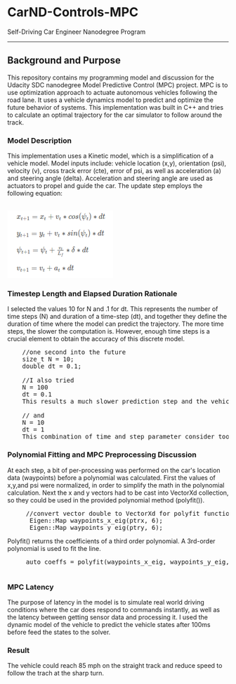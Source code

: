 # CarND-Controls-MPC
Self-Driving Car Engineer Nanodegree Program

---

## Background and Purpose
This repository contains my programming model and discussion for the Udacity SDC nanodegree Model Predictive Control (MPC) project. MPC is to use optimization approach to actuate autonomous vehicles following the road lane. It uses a vehicle dynamics model to predict and optimize the future behavior of systems. This implementation was built in C++ and tries to calculate an optimal trajectory for the car simulator to follow around the track.


### Model Description 
This implementation uses a Kinetic model, which is a simplification of a vehicle model. Model inputs include: vehicle location (x,y), orientation (psi), velocity (v), cross track error (cte), error of psi, as well as acceleration (a) and steering angle (delta). Acceleration and steering angle are used as actuators to propel and guide the car. The update step employs the following equation:

<br>
<img src="https://github.com/OwenHua666/CarND-MPC-Project/blob/master/update.png"/>
<br>

### Timestep Length and Elapsed Duration Rationale
I selected the values 10 for N and .1 for dt. This represents the number of time steps (N) and duration of a time-step (dt), and together they define the duration of time where the model can predict the trajectory. The more time steps, the slower the computation is. However, enough time steps is a crucial element to obtain the accuracy of this discrete model. 

<pre>
    //one second into the future
    size_t N = 10;
    double dt = 0.1;
    
    //I also tried
    N = 100
    dt = 0.1
    This results a much slower prediction step and the vehicle in the simulator cannot follow the track.
    
    // and 
    N = 10
    dt = 1
    This combination of time and step parameter consider too far in the fututre, which makes the car drive slowly to minimize all the errors in the predicted track.
</pre>


### Polynomial Fitting and MPC Preprocessing Discussion 
At each step, a bit of per-processing was performed on the car's location data (waypoints) before a polynomial was calculated. First the values of x,y,and psi were normalized, in order to simplify the math in the polynomial calculation. Next the x and y vectors had to be cast into VectorXd collection, so they could be used in the provided polynomial method (polyfit()). 

<pre>
     //convert vector double to VectorXd for polyfit function
      Eigen::Map<Eigen::VectorXd> waypoints_x_eig(ptrx, 6);
      Eigen::Map<Eigen::VectorXd> waypoints_y_eig(ptry, 6);
</pre>
 
 Polyfit() returns the coefficients of a third order polynomial. A 3rd-order polynomial is used to fit the line.
 
 <pre>
     auto coeffs = polyfit(waypoints_x_eig, waypoints_y_eig, 3);
 </pre> 
 
 
### MPC Latency
The purpose of latency in the model is to simulate real world driving conditions where the car does respond to commands instantly, as well as the latency between getting sensor data and processing it. I used the dynamic model of the vehicle to predict the vehicle states after 100ms before feed the states to the solver.

### Result
The vehicle could reach 85 mph on the straight track and reduce speed to follow the trach at the sharp turn. 


